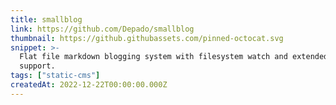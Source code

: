 ```yaml
---
title: smallblog
link: https://github.com/Depado/smallblog
thumbnail: https://github.githubassets.com/pinned-octocat.svg
snippet: >-
  Flat file markdown blogging system with filesystem watch and extended markdown
  support.
tags: ["static-cms"]
createdAt: 2022-12-22T00:00:00.000Z
---
```

